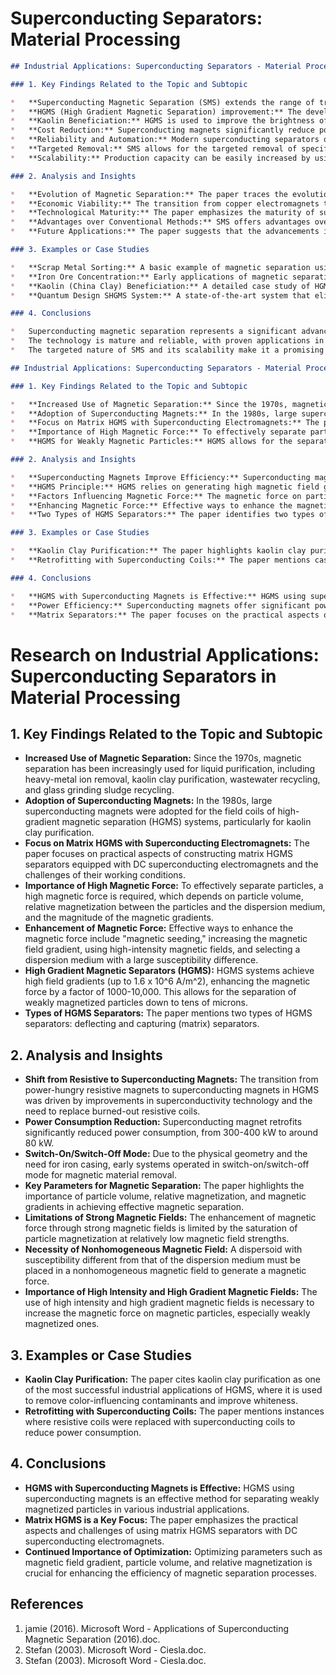 # Superconducting Separators: Material Processing

```markdown
## Industrial Applications: Superconducting Separators - Material Processing

### 1. Key Findings Related to the Topic and Subtopic

*   **Superconducting Magnetic Separation (SMS) extends the range of traditional magnetic separation:** SMS, enabled by superconducting magnet technology, allows for the separation of very small, weakly magnetic particles from liquids or gases. This is a significant advancement over traditional methods limited to strongly magnetic materials.
*   **HGMS (High Gradient Magnetic Separation) improvement:** The development of HGMS in the 1930s improved magnetic field gradients using a finely divided matrix of secondary poles. Replacing permanent magnets with copper electromagnets further enhanced the technique.
*   **Kaolin Beneficiation:** HGMS is used to improve the brightness of kaolin (china clay) by selectively removing darker, more magnetic particles.
*   **Cost Reduction:** Superconducting magnets significantly reduce power consumption compared to resistive electromagnets, leading to lower operational costs.
*   **Reliability and Automation:** Modern superconducting separators operate continuously with minimal downtime and supervision.
*   **Targeted Removal:** SMS allows for the targeted removal of specific solid components, unlike conventional mechanical filtration.
*   **Scalability:** Production capacity can be easily increased by using multiple machines in parallel.

### 2. Analysis and Insights

*   **Evolution of Magnetic Separation:** The paper traces the evolution of magnetic separation from simple scrap metal sorting to advanced superconducting systems.
*   **Economic Viability:** The transition from copper electromagnets to superconducting magnets was driven by the potential for significant cost reduction in power consumption. The paper highlights the economic advantages of SMS, including reduced running costs and minimal downtime.
*   **Technological Maturity:** The paper emphasizes the maturity of superconducting and cryogenic technologies, drawing parallels with the widespread use of superconducting MRI systems.
*   **Advantages over Conventional Methods:** SMS offers advantages over conventional methods like mechanical filtration and chemical extraction by providing a single-stage, targeted process without the need for additional treatment to remove extraction agents.
*   **Future Applications:** The paper suggests that the advancements in SMS technology have opened up a vast range of new applications in diverse sectors.

### 3. Examples or Case Studies

*   **Scrap Metal Sorting:** A basic example of magnetic separation using electromagnets to separate ferrous from non-ferrous waste.
*   **Iron Ore Concentration:** Early applications of magnetic separation in the 19th century focused on iron ore concentration.
*   **Kaolin (China Clay) Beneficiation:** A detailed case study of HGMS used to improve the brightness of kaolin by removing magnetic impurities. The paper describes the evolution from copper electromagnet-based systems to superconducting systems, highlighting the cost savings and operational improvements. The paper mentions that over 50 systems are operating in the field, including the first commercial system manufactured in 1989.
*   **Quantum Design SHGMS System:** A state-of-the-art system that eliminates the need for liquid cryogens, further reducing costs and system size.

### 4. Conclusions

*   Superconducting magnetic separation represents a significant advancement in material processing, offering improved efficiency, reduced costs, and the ability to separate weakly magnetic materials.
*   The technology is mature and reliable, with proven applications in industries like kaolin processing.
*   The targeted nature of SMS and its scalability make it a promising technology for a wide range of future applications.
```

```markdown
## Industrial Applications: Superconducting Separators - Material Processing

### 1. Key Findings Related to the Topic and Subtopic

*   **Increased Use of Magnetic Separation:** Since the 1970s, magnetic separation has been increasingly used for liquid purification, including heavy-metal ion removal, kaolin clay purification, wastewater recycling, and glass grinding sludge recycling.
*   **Adoption of Superconducting Magnets:** In the 1980s, large superconducting magnets were adopted for high-gradient magnetic separation (HGMS) systems, particularly for kaolin clay purification.
*   **Focus on Matrix HGMS with Superconducting Electromagnets:** The paper focuses on practical aspects of constructing and operating matrix HGMS systems equipped with DC superconducting electromagnets.
*   **Importance of High Magnetic Force:** To effectively separate particles, a high magnetic force is required, which depends on particle volume, relative magnetization between the particles and the dispersion medium, and the magnitude of the magnetic gradients.
*   **HGMS for Weakly Magnetic Particles:** HGMS allows for the separation of weakly magnetized particles down to tens of microns, which was not possible with conventional magnetic separators.

### 2. Analysis and Insights

*   **Superconducting Magnets Improve Efficiency:** Superconducting magnets offer significant advantages over resistive magnets in HGMS, primarily due to reduced power consumption. Retrofitting existing systems with superconducting coils can reduce power consumption from 300-400 kW to around 80 kW.
*   **HGMS Principle:** HGMS relies on generating high magnetic field gradients near ferromagnetic wires placed in a uniform magnetic field. This allows for the capture of particles with either positive or negative magnetic susceptibility.
*   **Factors Influencing Magnetic Force:** The magnetic force on particles depends on the susceptibility difference between the dispersoid and the dispersion medium, the applied magnetic field, and the magnetic field gradient.
*   **Enhancing Magnetic Force:** Effective ways to enhance the magnetic force include magnetic seeding, increasing the magnetic field gradient, using high-intensity magnetic fields, and selecting a dispersion medium with a large susceptibility difference.
*   **Two Types of HGMS Separators:** The paper identifies two types of HGMS separators: deflecting and capturing (matrix) separators.

### 3. Examples or Case Studies

*   **Kaolin Clay Purification:** The paper highlights kaolin clay purification as a significant industrial application of HGMS. Superconducting magnets are used to remove color-influencing contaminants, increasing the brightness and commercial value of the clay.
*   **Retrofitting with Superconducting Coils:** The paper mentions cases where resistive magnet systems were replaced with superconducting coils, resulting in significant power consumption reductions.

### 4. Conclusions

*   **HGMS with Superconducting Magnets is Effective:** HGMS using superconducting magnets is an effective method for separating weakly magnetic particles in various industrial applications.
*   **Power Efficiency:** Superconducting magnets offer significant power savings compared to traditional resistive magnets.
*   **Matrix Separators:** The paper focuses on the practical aspects of matrix HGMS systems, highlighting their importance in material processing.
```

# Research on Industrial Applications: Superconducting Separators in Material Processing

## 1. Key Findings Related to the Topic and Subtopic

*   **Increased Use of Magnetic Separation:** Since the 1970s, magnetic separation has been increasingly used for liquid purification, including heavy-metal ion removal, kaolin clay purification, wastewater recycling, and glass grinding sludge recycling.
*   **Adoption of Superconducting Magnets:** In the 1980s, large superconducting magnets were adopted for the field coils of high-gradient magnetic separation (HGMS) systems, particularly for kaolin clay purification.
*   **Focus on Matrix HGMS with Superconducting Electromagnets:** The paper focuses on practical aspects of constructing matrix HGMS separators equipped with DC superconducting electromagnets and the challenges of their working conditions.
*   **Importance of High Magnetic Force:** To effectively separate particles, a high magnetic force is required, which depends on particle volume, relative magnetization between the particles and the dispersion medium, and the magnitude of the magnetic gradients.
*   **Enhancement of Magnetic Force:** Effective ways to enhance the magnetic force include "magnetic seeding," increasing the magnetic field gradient, using high-intensity magnetic fields, and selecting a dispersion medium with a large susceptibility difference.
*   **High Gradient Magnetic Separators (HGMS):** HGMS systems achieve high field gradients (up to 1.6 x 10^6 A/m^2), enhancing the magnetic force by a factor of 1000-10,000. This allows for the separation of weakly magnetized particles down to tens of microns.
*   **Types of HGMS Separators:** The paper mentions two types of HGMS separators: deflecting and capturing (matrix) separators.

## 2. Analysis and Insights

*   **Shift from Resistive to Superconducting Magnets:** The transition from power-hungry resistive magnets to superconducting magnets in HGMS was driven by improvements in superconductivity technology and the need to replace burned-out resistive coils.
*   **Power Consumption Reduction:** Superconducting magnet retrofits significantly reduced power consumption, from 300-400 kW to around 80 kW.
*   **Switch-On/Switch-Off Mode:** Due to the physical geometry and the need for iron casing, early systems operated in switch-on/switch-off mode for magnetic material removal.
*   **Key Parameters for Magnetic Separation:** The paper highlights the importance of particle volume, relative magnetization, and magnetic gradients in achieving effective magnetic separation.
*   **Limitations of Strong Magnetic Fields:** The enhancement of magnetic force through strong magnetic fields is limited by the saturation of particle magnetization at relatively low magnetic field strengths.
*   **Necessity of Nonhomogeneous Magnetic Field:** A dispersoid with susceptibility different from that of the dispersion medium must be placed in a nonhomogeneous magnetic field to generate a magnetic force.
*   **Importance of High Intensity and High Gradient Magnetic Fields:** The use of high intensity and high gradient magnetic fields is necessary to increase the magnetic force on magnetic particles, especially weakly magnetized ones.

## 3. Examples or Case Studies

*   **Kaolin Clay Purification:** The paper cites kaolin clay purification as one of the most successful industrial applications of HGMS, where it is used to remove color-influencing contaminants and improve whiteness.
*   **Retrofitting with Superconducting Coils:** The paper mentions instances where resistive coils were replaced with superconducting coils to reduce power consumption.

## 4. Conclusions

*   **HGMS with Superconducting Magnets is Effective:** HGMS using superconducting magnets is an effective method for separating weakly magnetized particles in various industrial applications.
*   **Matrix HGMS is a Key Focus:** The paper emphasizes the practical aspects and challenges of using matrix HGMS separators with DC superconducting electromagnets.
*   **Continued Importance of Optimization:** Optimizing parameters such as magnetic field gradient, particle volume, and relative magnetization is crucial for enhancing the efficiency of magnetic separation processes.


## References

1. jamie (2016). Microsoft Word - Applications of Superconducting Magnetic Separation (2016).doc.
2. Stefan (2003). Microsoft Word - Ciesla.doc.
3. Stefan (2003). Microsoft Word - Ciesla.doc.
